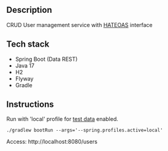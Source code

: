 ## Description

CRUD User management service with [HATEOAS](https://en.wikipedia.org/wiki/HATEOAS) interface

## Tech stack
- Spring Boot (Data REST)
- Java 17
- H2
- Flyway
- Gradle

## Instructions

Run with 'local' profile for [test data](./src/main/resources/db/migration/local/V999__test-data.sql) enabled.

`./gradlew bootRun --args='--spring.profiles.active=local'`

Access: http://localhost:8080/users